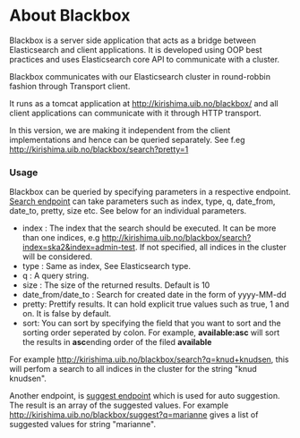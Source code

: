 # About Blackbox #

Blackbox is a server side application that acts as a bridge between Elasticsearch and client applications. It is developed using OOP best practices and uses Elasticsearch core API to communicate with a cluster.

Blackbox communicates with our Elasticsearch cluster in round-robbin fashion through Transport client. 

It runs as a tomcat application at http://kirishima.uib.no/blackbox/ and all client applications can communicate with it through HTTP transport.

In this version, we are making it independent from the client implementations and hence can be queried separately. See f.eg http://kirishima.uib.no/blackbox/search?pretty=1

### Usage ###
Blackbox can be queried by specifying parameters in a respective endpoint.
[Search endpoint](http://kirishima.uib.no/blackbox/search) can take parameters such as index, type, q, date_from, date_to, pretty, size etc. See below for an individual parameters.

* index : The index that the search should be executed. It can be more than one indices, e.g
http://kirishima.uib.no/blackbox/search?index=ska2&index=admin-test. If not specified, all indices in the cluster will be considered.
* type : Same as index, See Elasticsearch type.
* q : A query string. 
* size : The size of the returned results. Default is 10
* date_from/date_to : Search for created date in the form of yyyy-MM-dd
* pretty: Prettify results. It can hold explicit true values such as true, 1 and on. It is false by default.
* sort: You can sort by specifying the field that you want to sort and the sorting order seperated by colon. For example, **available:asc** will sort the results in **asc**ending order of the filed **available**

For example http://kirishima.uib.no/blackbox/search?q=knud+knudsen, this will perfom a search to all indices in the cluster for the string "knud knudsen".

Another endpoint, is [suggest endpoint](http://kirishima.uib.no/blackbox/suggest) which is used for auto suggestion. The result is an array of the suggested values. For example http://kirishima.uib.no/blackbox/suggest?q=marianne gives a list of suggested values for string "marianne".
